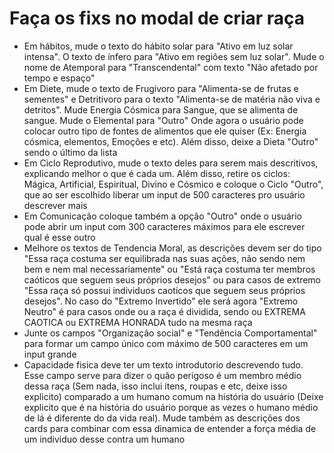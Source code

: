 # Faça os fixs no modal de criar raça
- Em hábitos, mude o texto do hábito solar para "Ativo em luz solar intensa". O texto de ínfero para "Ativo em regiões sem luz solar". Mude o nome de Atemporal para "Transcendental" com texto "Não afetado por tempo e espaço"
- Em Diete, mude o texto de Frugívoro para "Alimenta-se de frutas e sementes" e Detritivoro para o texto "Alimenta-se de matéria não viva e detritos". Mude Energia Cósmica para Sangue, que se alimenta de sangue. Mude o Elemental para "Outro" Onde agora o usuário pode colocar outro tipo de fontes de alimentos que ele quiser (Ex: Energia cósmica, elementos, Emoções e etc). Além disso, deixe a Dieta "Outro" sendo o último da lista
- Em Ciclo Reprodutivo, mude o texto deles para serem mais descritivos, explicando melhor o que é cada um. Além disso, retire os ciclos: Mágica, Artificial, Espiritual, Divino e Cósmico e coloque o Ciclo "Outro", que ao ser escolhido liberar um input de 500 caracteres pro usuário descrever mais
- Em Comunicação coloque também a opção "Outro" onde o usuário pode abrir um input com 300 caracteres máximos para ele escrever qual é esse outro
- Melhore os textos de Tendencia Moral, as descrições devem ser do tipo "Essa raça costuma ser equilibrada nas suas ações, não sendo nem bem e nem mal necessariamente" ou "Está raça costuma ter membros caóticos que seguem seus próprios desejos" ou para casos de extremo "Essa raça só possui individuos caoticos que seguem seus próprios desejos". No caso do "Extremo Invertido" ele será agora "Extremo Neutro" é para casos onde ou a raça é dividida, sendo ou EXTREMA CAOTICA ou EXTREMA HONRADA tudo na mesma raça
- Junte os campos "Organização social" e "Tendência Comportamental" para formar um campo único com máximo de 500 caracteres em um input grande
- Capacidade fisica deve ter um texto introdutorio descrevendo tudo. Esse campo serve para dizer o quão perigoso é um membro médio dessa raça (Sem nada, isso inclui itens, roupas e etc, deixe isso explicito) comparado a um humano comum na história do usuário (Deixe explicito que é na história do usuário porque as vezes o humano médio de lá é diferente do da vida real). Mude também as descrições dos cards para combinar com essa dinamica de entender a força média de um individuo desse contra um humano
